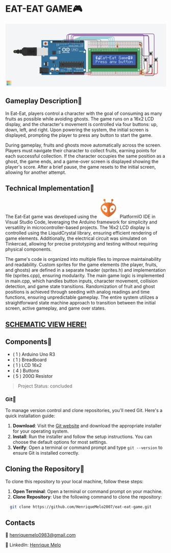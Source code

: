 # EAT-EAT GAME🎮

![Project Preview](assets/preview.png)

## Gameplay Description👻 

In Eat-Eat, players control a character with the goal of consuming as many fruits as possible while avoiding ghosts. The game runs on a 16x2 LCD display, and the character's movement is controlled via four buttons: up, down, left, and right. Upon powering the system, the initial screen is displayed, prompting the player to press any button to start the game.

During gameplay, fruits and ghosts move automatically across the screen. Players must navigate their character to collect fruits, earning points for each successful collection. If the character occupies the same position as a ghost, the game ends, and a game-over screen is displayed showing the player's score. After a brief pause, the game resets to the initial screen, allowing for another attempt.

## Technical Implementation🔧

The Eat-Eat game was developed using the ![Project Preview](assets/platformio-icon.webp) PlatformIO IDE in Visual Studio Code, leveraging the Arduino framework for simplicity and versatility in microcontroller-based projects. The 16x2 LCD display is controlled using the LiquidCrystal library, ensuring efficient rendering of game elements. Additionally, the electrical circuit was simulated on Tinkercad, allowing for precise prototyping and testing without requiring physical components.

The game's code is organized into multiple files to improve maintainability and readability. Custom sprites for the game elements (the player, fruits, and ghosts) are defined in a separate header (sprites.h) and implementation file (sprites.cpp), ensuring modularity. The main game logic is implemented in main.cpp, which handles button inputs, character movement, collision detection, and game state transitions. Randomization of fruit and ghost positions is achieved through seeding with analog readings and time functions, ensuring unpredictable gameplay. The entire system utilizes a straightforward state machine approach to transition between the initial screen, active gameplay, and game over states.

## [SCHEMATIC VIEW HERE!](assets/schematic.pdf)

## Components🔌

- ( 1 ) Arduino Uno R3
- ( 1 ) Breadboard
- ( 1 ) LCD 16x2
- ( 4 ) Buttons
- ( 5 ) 200Ω Resistor

> Project Status: concluded

### Git🤖

To manage version control and clone repositories, you'll need Git. Here's a quick installation guide:

1. **Download**: Visit the [Git website](https://git-scm.com/) and download the appropriate installer for your operating system.
2. **Install**: Run the installer and follow the setup instructions. You can choose the default options for most settings.
3. **Verify**: Open a terminal or command prompt and type `git --version` to ensure Git is installed correctly.

## Cloning the Repository🧬

To clone this repository to your local machine, follow these steps:

1. **Open Terminal**: Open a terminal or command prompt on your machine.
2. **Clone Repository**: Use the following command to clone the repository:

```bash
  git clone https://github.com/HenriqueMelo2007/eat-eat-game.git
```

## Contacts

📧 henriquemelo0983@gmail.com

💼 LinkedIn: [Henrique Melo](https://www.linkedin.com/in/henrique-de-oliveira-melo-933a41203/)